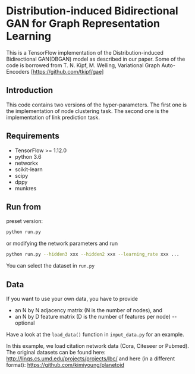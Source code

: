 # Distribution-induced Bidirectional GAN for Graph Representation Learning

This is a TensorFlow implementation of the Distribution-induced Bidirectional GAN(DBGAN) model as described in our paper.
Some of the code is borrowed from T. N. Kipf, M. Welling, Variational Graph Auto-Encoders [https://github.com/tkipf/gae]

## Introduction
This code contains two versions of the hyper-parameters. The first one is the implementation of node clustering task. The second one is the implementation of link prediction task.

## Requirements
* TensorFlow >= 1.12.0
* python 3.6
* networkx
* scikit-learn
* scipy
* dppy
* munkres

## Run from
preset version:
```bash
python run.py
```
or modifying the network parameters and run
```bash
python run.py --hidden3 xxx --hidden2 xxx --learning_rate xxx ...
```

You can select the dataset in ```run.py```

## Data

If you want to use your own data, you have to provide 
* an N by N adjacency matrix (N is the number of nodes), and
* an N by D feature matrix (D is the number of features per node) -- optional

Have a look at the `load_data()` function in `input_data.py` for an example.

In this example, we load citation network data (Cora, Citeseer or Pubmed). The original datasets can be found here: http://linqs.cs.umd.edu/projects/projects/lbc/ and here (in a different format): https://github.com/kimiyoung/planetoid

